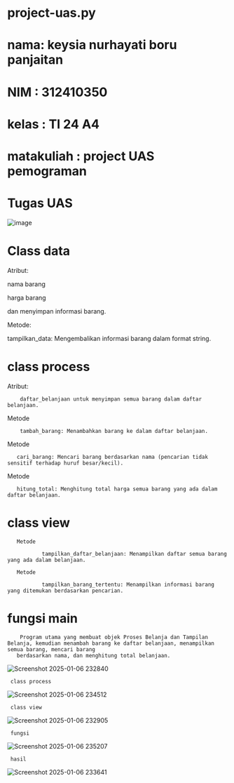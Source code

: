 # project-uas.py
# nama: keysia nurhayati boru panjaitan
# NIM : 312410350
# kelas : TI 24 A4
# matakuliah : project UAS pemograman
# Tugas UAS
![image](https://github.com/user-attachments/assets/269f6188-2a25-4a57-a36d-84180d98c1f1)
# Class data
   Atribut:
   
   nama barang
   
   harga barang
   
   dan menyimpan informasi barang.
   
   Metode:
   
   tampilkan_data: Mengembalikan informasi barang dalam format string.
# class process
   Atribut: 
   
        daftar_belanjaan untuk menyimpan semua barang dalam daftar belanjaan.
   
   Metode 

        tambah_barang: Menambahkan barang ke dalam daftar belanjaan.

   Metode

       cari_barang: Mencari barang berdasarkan nama (pencarian tidak sensitif terhadap huruf besar/kecil).

   Metode 

       hitung_total: Menghitung total harga semua barang yang ada dalam daftar belanjaan.

# class view
       Metode 
       
               tampilkan_daftar_belanjaan: Menampilkan daftar semua barang yang ada dalam belanjaan.

       Metode

               tampilkan_barang_tertentu: Menampilkan informasi barang yang ditemukan berdasarkan pencarian.

# fungsi main
        Program utama yang membuat objek Proses Belanja dan Tampilan Belanja, kemudian menambah barang ke daftar belanjaan, menampilkan semua barang, mencari barang 
       berdasarkan nama, dan menghitung total belanjaan.
          
       

![Screenshot 2025-01-06 232840](https://github.com/user-attachments/assets/97f99ac4-9e9c-4557-bbab-4b65b0ba4356)

     class process
![Screenshot 2025-01-06 234512](https://github.com/user-attachments/assets/701206ba-25f9-436f-9e3e-0bbf32415b86)

     class view
![Screenshot 2025-01-06 232905](https://github.com/user-attachments/assets/41480cc0-48f2-452d-b64e-532cb59824a4)

     fungsi
![Screenshot 2025-01-06 235207](https://github.com/user-attachments/assets/991861ab-3c97-4268-969f-9abec8e4fa57)

     hasil
![Screenshot 2025-01-06 233641](https://github.com/user-attachments/assets/4543eebf-521f-4dcc-86c9-612d33d7fff0)







